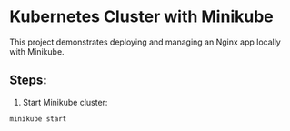 #  Kubernetes Cluster with Minikube

This project demonstrates deploying and managing an Nginx app locally with Minikube.

## Steps:

1. Start Minikube cluster:
```bash
minikube start

